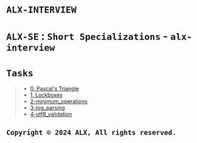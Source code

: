 # ```ALX-INTERVIEW```
# ```ALX-SE``` : ```Short Specializations``` - ```alx-interview```

# ```Tasks```
>- [0. Pascal's Triangle](0x00-pascal_triangle/)
>- [1. Lockboxes](0x01-lockboxes/)
>- [2-minimum_operations](0x02-minimum_operations/)
>- [3-log_parsing](0x03-log_parsing/)
>- [4-utf8_validation](0x04-utf8_validation/)


##              ```Copyright © 2024 ALX, All rights reserved.```